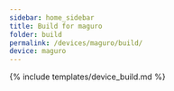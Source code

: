 ```yaml
---
sidebar: home_sidebar
title: Build for maguro
folder: build
permalink: /devices/maguro/build/
device: maguro
---
```

{% include templates/device_build.md %}
